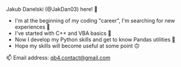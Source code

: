 Jakub Danelski (@JakDan03) here! 🤠
- I'm at the beginning of my coding "career", I'm searching for new experiences 🥊
- I've started with C++ and VBA basics 🔨
- Now I develop my Python skills and get to know Pandas utilities 🐍
- Hope my skills will become useful at some point 🙃 

📫 Email address: qb4.contact@gmail.com

<!---
JakDan03/JakDan03 is a ✨ special ✨ repository because its `README.md` (this file) appears on your GitHub profile.
You can click the Preview link to take a look at your changes.
--->
